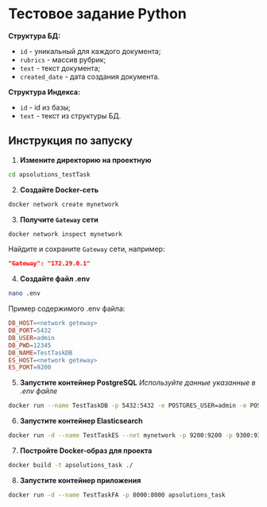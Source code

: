 # Тестовое задание Python

**Структура БД:**

- `id` - уникальный для каждого документа;
- `rubrics` - массив рубрик;
- `text` - текст документа;
- `created_date` - дата создания документа.

**Структура Индекса:**

- `id` - id из базы;
- `text` - текст из структуры БД.

## Инструкция по запуску

1. **Измените директорию на проектную**

```bash
cd apsolutions_testTask
```

2. **Создайте Docker-сеть**

```bash
docker network create mynetwork
```

3. **Получите `Gateway` сети**

```bash
docker network inspect mynetwork
```
Найдите и сохраните `Gateway` сети, например:
```json
"Gateway": "172.29.0.1"
```

4. **Создайте файл .env**

```bash
nano .env
```

Пример содержимого .env файла:

```makefile
DB_HOST=<network geteway>
DB_PORT=5432
DB_USER=admin
DB_PWD=12345
DB_NAME=TestTaskDB
ES_HOST=<network geteway>
ES_PORT=9200
```

5. **Запустите контейнер PostgreSQL**
*Используйте данные указанные в .env файле*
```bash
docker run --name TestTaskDB -p 5432:5432 -e POSTGRES_USER=admin -e POSTGRES_PASSWORD=12345 -e POSTGRES_DB=TestTaskDB -d postgres:16.4
```


6. **Запустите контейнер Elasticsearch**

```bash
docker run -d --name TestTaskES --net mynetwork -p 9200:9200 -p 9300:9300 -e "discovery.type=single-node" -e "xpack.security.enabled=false" elasticsearch:8.15.0
```


7. **Постройте Docker-образ для проекта**

```bash
docker build -t apsolutions_task ./
```

8. **Запустите контейнер приложения**

```bash
docker run -d --name TestTaskFA -p 8000:8000 apsolutions_task
```